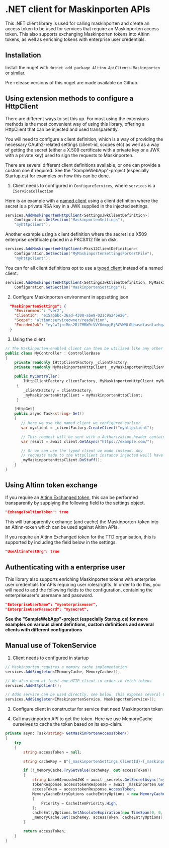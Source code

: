 # .NET client for Maskinporten APIs

This .NET client library is used for calling maskinporten and create an access token to be used for services that require an Maskinporten access token. This also supports exchanging Maskinporten tokens into Altinn tokens, as well as enriching tokens with enterprise user credentials.

## Installation

Install the nuget with `dotnet add package Altinn.ApiClients.Maskinporten` or similar.

Pre-release versions of this nuget are made available on Github.

## Using extension methods to configure a HttpClient

There are different ways to set this up. For most using the extensions methods is the most convenient way of using this library, offering a HttpClient that
can be injected and used transparently.

You will need to configure a client definition, which is a way of providing the necessary OAuth2-related settings (client-id, scopes etc) as well as a way of getting
the secret (either a X.509 certificate with a private key or a JWK with a private key) used to sign the requests to Maskinporten.

There are several different client definitions available, or one can provide a custom one if required. See the "SampleWebApp"-project (especially Startup.cs) for examples
on how this can be done.

1. Client needs to configured in `ConfigureServices`, where `services` is a `IServiceCollection`

Here is an example with a [named client](https://docs.microsoft.com/en-us/dotnet/architecture/microservices/implement-resilient-applications/use-httpclientfactory-to-implement-resilient-http-requests#implement-your-typed-client-classes-that-use-the-injected-and-configured-httpclient) using a client definition where the secret is a  private RSA key in a JWK supplied in the injected settings.

```c#
services.AddMaskinportenHttpClient<SettingsJwkClientDefinition>(
    Configuration.GetSection("MaskinportenSettings"),
    "myhttpclient");
```
Another example using a client definition where the secret is a X509 enterprise certificate placed in a PKCS#12 file on disk.
```c#
services.AddMaskinportenHttpClient<Pkcs12ClientDefinition>(
    Configuration.GetSection("MyMaskinportenSettingsForCertFile"),
    "myhttpclient");
```
You can for all client definitions opt to use a [typed client](https://docs.microsoft.com/en-us/dotnet/architecture/microservices/implement-resilient-applications/use-httpclientfactory-to-implement-resilient-http-requests#implement-your-typed-client-classes-that-use-the-injected-and-configured-httpclient) instead of a named client:
```c#
services.AddMaskinportenHttpClient<SettingsJwkClientDefinition, MyMaskinportenHttpClient>(
    Configuration.GetSection("MaskinportenSettings"));
```


2. Configure Maskinporten environment in appsetting.json

```json
  "MaskinportenSettings": {
    "Environment": "ver2",
    "ClientId": "e15abbbc-36ad-4300-abe9-021c9a245e20",
    "Scope": "altinn:serviceowner/readaltinn",
    "EncodedJwk": "eyJwIjoiMms2RlZMRW9iVVY0dmpjRjRCVWNLOUhasdfasdfarhgawfN2YXE5eE95a3NyS1Q345435S19oNV45645635423545t45t54wrgsdfgsfdgsfd444aefasdf5NzdFcWhGTGtaSVAzSmhZTlA0MEZOc1EifQ=="
  }
```

3. Using the client

```c#
// The Maskinporten-enabled client can then be utilized like any other HttpClient via HttpClientFactory, eg DI-ed in a controller like this:
public class MyController : ControllerBase
{
    private readonly IHttpClientFactory _clientFactory;
    private readonly MyMaskinportenHttpClient _myMaskinportenHttpClient;

    public MyController(
        IHttpClientFactory clientFactory, MyMaskinportenHttpClient myMaskinportenHttpClient)
     {
        _clientFactory = clientFactory;
        _myMaskinportenHttpClient = myMaskinportenHttpClient;
     }

    [HttpGet]
    public async Task<string> Get()
    {
       // Here we use the named client we configured earlier
       var myclient = _clientFactory.CreateClient("myhttpclient");

       // This request will be sent with a Authorization-header containing a bearer token
       var result = await client.GetAsync("https://example.com/");

       // Or we can use the typed client we made instead. Any
       // requests made to the HttpClient instance injected weill have a bearer token.
       _myMaskinportenHttpClient.DoStuff();
    }
}
```

## Using Altinn token exchange

If you require an [Altinn Exchanged token](https://docs.altinn.studio/altinn-api/authentication/#maskinporten-jwt-access-token-input), this can be performed transparently by
supplying the following field to the settings object.

```json
"ExhangeToAltinnToken": true
````
This will transparently exchange (and cache) the Maskinporten-token into an Altinn-token which can be used against Altinn APIs.

If you require an Altinn Exchanged token for the TTD organisation, this is supported by including the field below in the settings.

```json
"UseAltinnTestOrg": true
```

## Authenticating with a enterprise user

This library also supports enriching Maskinporten tokens with enterprise user credentials for APIs requiring user roles/rights. In order to do this, you will need to add the following fields to the configuration, containing the enterpriseuser's username and password.

```json
"EnterpriseUserName": "myenterpriseuser",
"EnterpriseUserPassword": "mysecret",
````

**See the "SampleWebApp"-project (especially Startup.cs) for more examples on various client defintions, custom definitions and several clients with different configurations**

## Manual use of TokenService

1. Client needs to configured in startup

```c#
// Maskinporten requires a memory cache implementation
services.AddSingleton<IMemoryCache, MemoryCache>();

// We also need at least one HTTP client in order to fetch tokens
services.AddHttpClient();

// Adds service can be used directly, see below. This exposes several GetToken() overloads.
services.AddSingleton<IMaskinportenService, MaskinportenService>();
```

3. Configure client in constructur for service that need Maskinporten token

4. Call maskinporten API to get the token. Here we use MemoryCache ourselves to cache the token based on its exp-claim.

```c#
private async Task<string> GetMaskinPortenAccessToken()
{
    try
    {
        string accessToken = null;

        string cacheKey = $"{_maskinportenSettings.ClientId}-{_maskinportenSettings.Scope}";

        if (!_memoryCache.TryGetValue(cacheKey, out accessToken))
        {
            string base64encodedJWK = await _secrets.GetSecretAsync("myBase64EncodedJwkWithPrivateKey");
            TokenResponse accesstokenResponse = await _maskinporten.GetToken(base64encodedJWK, _maskinportenSettings.ClientId, _maskinportenSettings.Scope, null);
            accessToken = accesstokenResponse.AccessToken;
            MemoryCacheEntryOptions cacheEntryOptions = new MemoryCacheEntryOptions()
            {
                Priority = CacheItemPriority.High,
            };
            cacheEntryOptions.SetAbsoluteExpiration(new TimeSpan(0, 0, accesstokenResponse.ExpiresIn - 10));
            _memoryCache.Set(cacheKey, accessToken, cacheEntryOptions);
        }

        return accessToken;
    }
}
```
